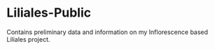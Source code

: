 # Liliales-Public

Contains preliminary data and information on my Inflorescence based Liliales project.
